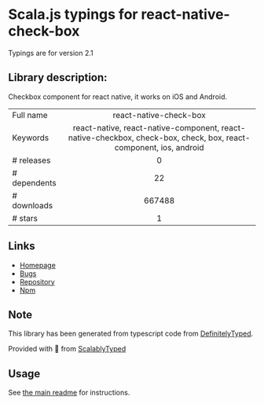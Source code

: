 
# Scala.js typings for react-native-check-box

Typings are for version 2.1

## Library description:
Checkbox component for react native, it works on iOS and Android.

|                    |                 |
| ------------------ | :-------------: |
| Full name          | react-native-check-box |
| Keywords           | react-native, react-native-component, react-native-checkbox, check-box, check, box, react-component, ios, android |
| # releases         | 0 |
| # dependents       | 22 |
| # downloads        | 667488 |
| # stars            | 1 |

## Links
- [Homepage](https://github.com/crazycodeboy/react-native-check-box#readme)
- [Bugs](https://github.com/crazycodeboy/react-native-check-box/issues)
- [Repository](https://github.com/crazycodeboy/react-native-check-box)
- [Npm](https://www.npmjs.com/package/react-native-check-box)
    


## Note
This library has been generated from typescript code from [DefinitelyTyped](https://definitelytyped.org).

Provided with :purple_heart: from [ScalablyTyped](https://github.com/oyvindberg/ScalablyTyped)

## Usage
See [the main readme](../../readme.md) for instructions.


